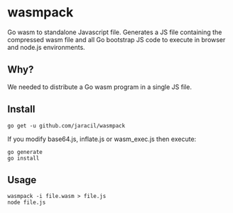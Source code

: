 # wasmpack
Go wasm to standalone Javascript file.
Generates a JS file containing the compressed wasm file and all Go bootstrap JS code to execute in browser and node.js environments.

## Why?
We needed to distribute a Go wasm program in a single JS file.

## Install
```
go get -u github.com/jaracil/wasmpack
```

If you modify base64.js, inflate.js or wasm_exec.js then execute:
```
go generate
go install
```

## Usage
```
wasmpack -i file.wasm > file.js
node file.js
```

